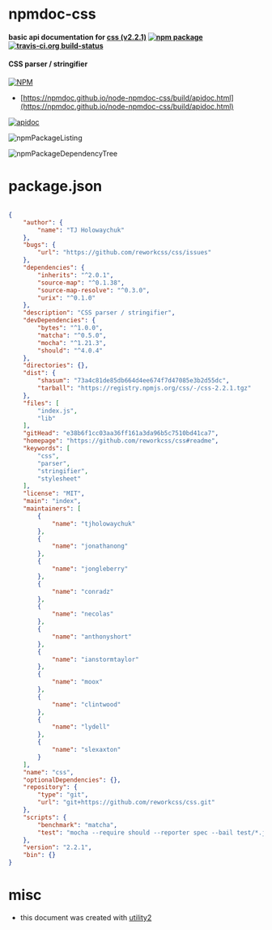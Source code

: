 # npmdoc-css

#### basic api documentation for  [css (v2.2.1)](https://github.com/reworkcss/css#readme)  [![npm package](https://img.shields.io/npm/v/npmdoc-css.svg?style=flat-square)](https://www.npmjs.org/package/npmdoc-css) [![travis-ci.org build-status](https://api.travis-ci.org/npmdoc/node-npmdoc-css.svg)](https://travis-ci.org/npmdoc/node-npmdoc-css)

#### CSS parser / stringifier

[![NPM](https://nodei.co/npm/css.png?downloads=true&downloadRank=true&stars=true)](https://www.npmjs.com/package/css)

- [https://npmdoc.github.io/node-npmdoc-css/build/apidoc.html](https://npmdoc.github.io/node-npmdoc-css/build/apidoc.html)

[![apidoc](https://npmdoc.github.io/node-npmdoc-css/build/screenCapture.buildCi.browser.%252Ftmp%252Fbuild%252Fapidoc.html.png)](https://npmdoc.github.io/node-npmdoc-css/build/apidoc.html)

![npmPackageListing](https://npmdoc.github.io/node-npmdoc-css/build/screenCapture.npmPackageListing.svg)

![npmPackageDependencyTree](https://npmdoc.github.io/node-npmdoc-css/build/screenCapture.npmPackageDependencyTree.svg)



# package.json

```json

{
    "author": {
        "name": "TJ Holowaychuk"
    },
    "bugs": {
        "url": "https://github.com/reworkcss/css/issues"
    },
    "dependencies": {
        "inherits": "^2.0.1",
        "source-map": "^0.1.38",
        "source-map-resolve": "^0.3.0",
        "urix": "^0.1.0"
    },
    "description": "CSS parser / stringifier",
    "devDependencies": {
        "bytes": "^1.0.0",
        "matcha": "^0.5.0",
        "mocha": "^1.21.3",
        "should": "^4.0.4"
    },
    "directories": {},
    "dist": {
        "shasum": "73a4c81de85db664d4ee674f7d47085e3b2d55dc",
        "tarball": "https://registry.npmjs.org/css/-/css-2.2.1.tgz"
    },
    "files": [
        "index.js",
        "lib"
    ],
    "gitHead": "e38b6f1cc03aa36ff161a3da96b5c7510bd41ca7",
    "homepage": "https://github.com/reworkcss/css#readme",
    "keywords": [
        "css",
        "parser",
        "stringifier",
        "stylesheet"
    ],
    "license": "MIT",
    "main": "index",
    "maintainers": [
        {
            "name": "tjholowaychuk"
        },
        {
            "name": "jonathanong"
        },
        {
            "name": "jongleberry"
        },
        {
            "name": "conradz"
        },
        {
            "name": "necolas"
        },
        {
            "name": "anthonyshort"
        },
        {
            "name": "ianstormtaylor"
        },
        {
            "name": "moox"
        },
        {
            "name": "clintwood"
        },
        {
            "name": "lydell"
        },
        {
            "name": "slexaxton"
        }
    ],
    "name": "css",
    "optionalDependencies": {},
    "repository": {
        "type": "git",
        "url": "git+https://github.com/reworkcss/css.git"
    },
    "scripts": {
        "benchmark": "matcha",
        "test": "mocha --require should --reporter spec --bail test/*.js"
    },
    "version": "2.2.1",
    "bin": {}
}
```



# misc
- this document was created with [utility2](https://github.com/kaizhu256/node-utility2)
